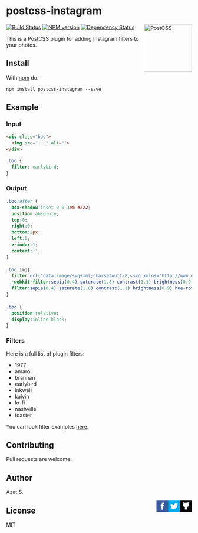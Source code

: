 # postcss-instagram


<img align="right" width="130" height="130" title="PostCSS" src="http://postcss.github.io/postcss/logo.svg">

[![Build Status](https://travis-ci.org/azat-io/postcss-instagram.svg?branch=master)][ci] [![NPM version](https://badge.fury.io/js/postcss-instagram.svg)][npm] [![Dependency Status](https://gemnasium.com/azat-io/postcss-instagram.svg)][deps]

This is a PostCSS plugin for adding Instagram filters to your photos.

## Install

With [npm](https://npmjs.org/package/postcss-instagram) do:

```
npm install postcss-instagram --save
```

## Example

### Input

```html
<div class="boo">
  <img src="..." alt="">
</div>
```

```css
.boo {
  filter: earlybird;
}
```

### Output

```css
.boo:after {
  box-shadow:inset 0 0 3em #222;
  position:absolute;
  top:0;
  right:0;
  bottom:2px;
  left:0;
  z-index:1;
  content:'';
}

.boo img{
  filter:url('data:image/svg+xml;charset=utf-8,<svg xmlns="http://www.w3.org/2000/svg"><filter id="filter"><feColorMatrix type="matrix" color-interpolation-filters="sRGB" values="0.7572 0.30760000000000004 0.0756 0 0 0.1396 0.8744000000000001 0.06720000000000001 0 0 0.10880000000000001 0.2136 0.6524 0 0 0 0 0 1 0" /><feColorMatrix type="matrix" color-interpolation-filters="sRGB" values="1.6296000000000002 -0.572 -0.0576 0 0 -0.17040000000000002 1.246 -0.0576 0 0 -0.17040000000000002 -0.572 1.7424000000000002 0 0 0 0 0 1 0" /><feComponentTransfer color-interpolation-filters="sRGB"><feFuncR type="linear" slope="1.1" intercept="-0.050000000000000044" /><feFuncG type="linear" slope="1.1" intercept="-0.050000000000000044" /><feFuncB type="linear" slope="1.1" intercept="-0.050000000000000044" /></feComponentTransfer><feComponentTransfer color-interpolation-filters="sRGB"><feFuncR type="linear" slope="0.9" /><feFuncG type="linear" slope="0.9" /><feFuncB type="linear" slope="0.9" /></feComponentTransfer></filter></svg>#filter');
  -webkit-filter:sepia(0.4) saturate(1.8) contrast(1.1) brightness(0.9) hue-rotate(-20deg);
  filter:sepia(0.4) saturate(1.8) contrast(1.1) brightness(0.9) hue-rotate(-20deg);
}

.boo {
  position:relative;
  display:inline-block;
}
```

### Filters

Here is a full list of plugin filters:
* 1977
* amaro
* brannan
* earlybird
* inkwell
* kalvin
* lo-fi
* nashville
* toaster

You can look filter examples [here](https://github.com/azat-io/postcss-instagram/blob/master/LIST.md).

## Contributing

Pull requests are welcome.

## Author

Azat S.

<a href="https://github.com/azat-io">
  <img src="https://raw.githubusercontent.com/azat-io/generator-alchemist/master/images/github.png" style="float:right">
</a>
<a href="https://twitter.com/azat_io">
  <img src="https://raw.githubusercontent.com/azat-io/generator-alchemist/master/images/twitter.png" style="float:right">
</a>
<a href="https://www.facebook.com/azats.io">
  <img src="https://raw.githubusercontent.com/azat-io/generator-alchemist/master/images/facebook.png" style="float:right">
</a>

## License

MIT

[ci]:      https://travis-ci.org/azat-io/postcss-instagram
[deps]:    https://gemnasium.com/azat-io/postcss-instagram
[npm]:     http://badge.fury.io/js/postcss-instagram
[postcss]: https://github.com/postcss/postcss
